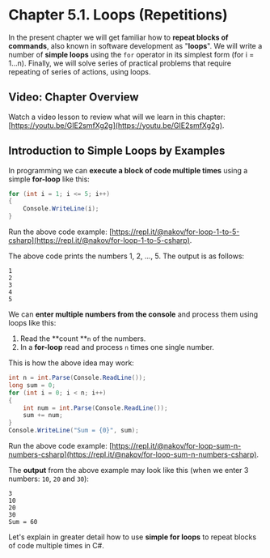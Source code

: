 # Chapter 5.1. Loops \(Repetitions\)

In the present chapter we will get familiar how to **repeat blocks of commands**, also known in software development as "**loops**". We will write a number of **simple loops** using the `for` operator in its simplest form \(for i = 1...n\). Finally, we will solve series of practical problems that require repeating of series of actions, using loops.

## Video: Chapter Overview

Watch a video lesson to review what will we learn in this chapter: [https://youtu.be/GIE2smfXg2g](https://youtu.be/GIE2smfXg2g).

## Introduction to Simple Loops by Examples

In programming we can **execute a block of code multiple times** using a simple **for-loop** like this:

```csharp
for (int i = 1; i <= 5; i++)
{
    Console.WriteLine(i);
}
```

Run the above code example: [https://repl.it/@nakov/for-loop-1-to-5-csharp](https://repl.it/@nakov/for-loop-1-to-5-csharp).

The above code prints the numbers 1, 2, ..., 5. The output is as follows:

```
1
2
3
4
5
```

We can **enter multiple numbers from the console** and process them using loops like this:

1. Read the **count **`n` of the numbers.
2. In a **for-loop** read and process `n` times one single number.

This is how the above idea may work:

```csharp
int n = int.Parse(Console.ReadLine());
long sum = 0;
for (int i = 0; i < n; i++)
{
    int num = int.Parse(Console.ReadLine());
    sum += num;
}
Console.WriteLine("Sum = {0}", sum);
```

Run the above code example: [https://repl.it/@nakov/for-loop-sum-n-numbers-csharp](https://repl.it/@nakov/for-loop-sum-n-numbers-csharp).

The **output** from the above example may look like this \(when we enter 3 numbers: `10`, `20` and `30`\):

```
3
10
20
30
Sum = 60
```

Let's explain in greater detail how to use **simple for loops** to repeat blocks of code multiple times in C\#.

